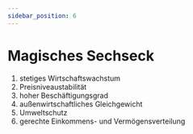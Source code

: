 ```yaml
---
sidebar_position: 6
---
```


# Magisches Sechseck

1. stetiges Wirtschaftswachstum
2. Preisniveaustabilität
3. hoher Beschäftigungsgrad
4. außenwirtschaftliches Gleichgewicht
5. Umweltschutz
6. gerechte Einkommens- und Vermögensverteilung
